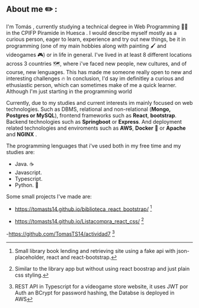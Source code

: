 ## About me ✏️ :
I'm Tomás	, currently studying a technical degree in Web Programming :technologist: in the CPIFP Piramide in Huesca . I would describe myself mostly as a curious person, eager to learn, experience and try out new things, be it in programming (one of my main hobbies along with painting 🖌️ and videogames 🎮) or in life in general.
I've lived in at least 8 different locations across 3 countries 🗺️, where i've faced new people, new cultures, and of course, new lenguages. This has made me someone really open to new and interesting challenges :fire:
In conclusion, I'd say im definitley a curious and ethusiastic person, which can sometimes make of me a quick learner. Although I'm just starting in the programming world

Currently, due to my studies and current interests im mainly focused on web technologies. Such as DBMS, relational and non-relational (**Mongo, Postgres or MySQL**),
frontend frameworks such as **React**, **bootstrap**. Backend technologies such as **Springboot** or **Express**. And deployment related technologies and enviroments such as **AWS**, **Docker** 🐳 or **Apache** and **NGINX** .

The programming lenguages that i've used both in my free time and my studies are:
- Java. ☕
- Javascript. 
- Typescript.
- Python. 🐍

Some small projects I've made are:
- https://tomasts14.github.io/biblioteca_react_bootstrap/  [^1]
[^1]:Small library book lending and retrieving site using a fake api with json-placeholder, react and react-bootstrap.

- https://tomasts14.github.io/Listacompra_react_css/ [^2]
[^2]: Similar to the library app but without using react boostrap and just plain css styling.

-https://github.com/TomasTS14/actividad7 [^3]
[^3]: REST API in Typescript for a videogame store website, it uses JWT por Auth an BCrypt for password hashing, the Databse is deployed in AWS




